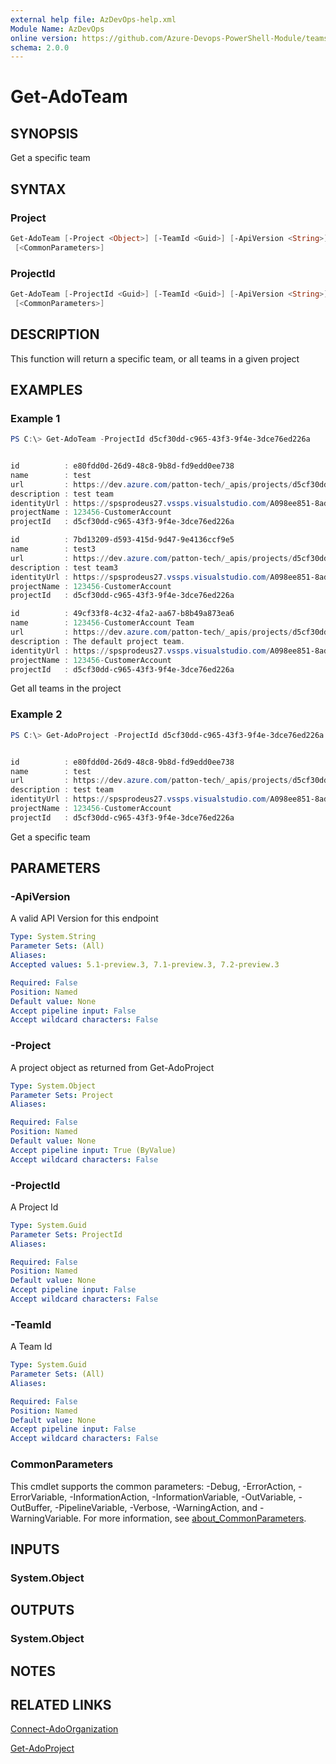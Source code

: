 ```yaml
---
external help file: AzDevOps-help.xml
Module Name: AzDevOps
online version: https://github.com/Azure-Devops-PowerShell-Module/teams/blob/master/docs/Get-AdoTeam.md#get-Adoteam
schema: 2.0.0
---
```


# Get-AdoTeam

## SYNOPSIS

Get a specific team

## SYNTAX

### Project

```powershell
Get-AdoTeam [-Project <Object>] [-TeamId <Guid>] [-ApiVersion <String>] [-ProgressAction <ActionPreference>]
 [<CommonParameters>]
```

### ProjectId

```powershell
Get-AdoTeam [-ProjectId <Guid>] [-TeamId <Guid>] [-ApiVersion <String>] [-ProgressAction <ActionPreference>]
 [<CommonParameters>]
```

## DESCRIPTION

This function will return a specific team, or all teams in a given project

## EXAMPLES

### Example 1

```powershell
PS C:\> Get-AdoTeam -ProjectId d5cf30dd-c965-43f3-9f4e-3dce76ed226a


id          : e80fdd0d-26d9-48c8-9b8d-fd9edd0ee738
name        : test
url         : https://dev.azure.com/patton-tech/_apis/projects/d5cf30dd-c965-43f3-9f4e-3dce76ed226a/teams/e80fdd0d-26d9-48c8-9b8d-fd9edd0ee738
description : test team
identityUrl : https://spsprodeus27.vssps.visualstudio.com/A098ee851-8ad4-482f-834b-e68ea8489c4d/_apis/Identities/e80fdd0d-26d9-48c8-9b8d-fd9edd0ee738
projectName : 123456-CustomerAccount
projectId   : d5cf30dd-c965-43f3-9f4e-3dce76ed226a

id          : 7bd13209-d593-415d-9d47-9e4136ccf9e5
name        : test3
url         : https://dev.azure.com/patton-tech/_apis/projects/d5cf30dd-c965-43f3-9f4e-3dce76ed226a/teams/7bd13209-d593-415d-9d47-9e4136ccf9e5
description : test team3
identityUrl : https://spsprodeus27.vssps.visualstudio.com/A098ee851-8ad4-482f-834b-e68ea8489c4d/_apis/Identities/7bd13209-d593-415d-9d47-9e4136ccf9e5
projectName : 123456-CustomerAccount
projectId   : d5cf30dd-c965-43f3-9f4e-3dce76ed226a

id          : 49cf33f8-4c32-4fa2-aa67-b8b49a873ea6
name        : 123456-CustomerAccount Team
url         : https://dev.azure.com/patton-tech/_apis/projects/d5cf30dd-c965-43f3-9f4e-3dce76ed226a/teams/49cf33f8-4c32-4fa2-aa67-b8b49a873ea6
description : The default project team.
identityUrl : https://spsprodeus27.vssps.visualstudio.com/A098ee851-8ad4-482f-834b-e68ea8489c4d/_apis/Identities/49cf33f8-4c32-4fa2-aa67-b8b49a873ea6
projectName : 123456-CustomerAccount
projectId   : d5cf30dd-c965-43f3-9f4e-3dce76ed226a
```

Get all teams in the project

### Example 2

```powershell
PS C:\> Get-AdoProject -ProjectId d5cf30dd-c965-43f3-9f4e-3dce76ed226a |Get-AdoTeam -TeamId e80fdd0d-26d9-48c8-9b8d-fd9edd0ee738


id          : e80fdd0d-26d9-48c8-9b8d-fd9edd0ee738
name        : test
url         : https://dev.azure.com/patton-tech/_apis/projects/d5cf30dd-c965-43f3-9f4e-3dce76ed226a/teams/e80fdd0d-26d9-48c8-9b8d-fd9edd0ee738
description : test team
identityUrl : https://spsprodeus27.vssps.visualstudio.com/A098ee851-8ad4-482f-834b-e68ea8489c4d/_apis/Identities/e80fdd0d-26d9-48c8-9b8d-fd9edd0ee738
projectName : 123456-CustomerAccount
projectId   : d5cf30dd-c965-43f3-9f4e-3dce76ed226a
```

Get a specific team

## PARAMETERS

### -ApiVersion

A valid API Version for this endpoint

```yaml
Type: System.String
Parameter Sets: (All)
Aliases:
Accepted values: 5.1-preview.3, 7.1-preview.3, 7.2-preview.3

Required: False
Position: Named
Default value: None
Accept pipeline input: False
Accept wildcard characters: False
```

### -Project

A project object as returned from Get-AdoProject

```yaml
Type: System.Object
Parameter Sets: Project
Aliases:

Required: False
Position: Named
Default value: None
Accept pipeline input: True (ByValue)
Accept wildcard characters: False
```

### -ProjectId

A Project Id

```yaml
Type: System.Guid
Parameter Sets: ProjectId
Aliases:

Required: False
Position: Named
Default value: None
Accept pipeline input: False
Accept wildcard characters: False
```

### -TeamId

A Team Id

```yaml
Type: System.Guid
Parameter Sets: (All)
Aliases:

Required: False
Position: Named
Default value: None
Accept pipeline input: False
Accept wildcard characters: False
```

### CommonParameters

This cmdlet supports the common parameters: -Debug, -ErrorAction, -ErrorVariable, -InformationAction, -InformationVariable, -OutVariable, -OutBuffer, -PipelineVariable, -Verbose, -WarningAction, and -WarningVariable. For more information, see [about_CommonParameters](http://go.microsoft.com/fwlink/?LinkID=113216).

## INPUTS

### System.Object

## OUTPUTS

### System.Object

## NOTES

## RELATED LINKS

[Connect-AdoOrganization](https://github.com/Azure-Devops-PowerShell-Module/core/blob/master/docs/Connect-AdoOrganization.md#connect-adoorganization)

[Get-AdoProject](https://github.com/Azure-Devops-PowerShell-Module/core/blob/master/docs/Get-AdoProject.md#get-adoproject)
